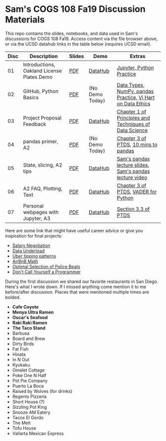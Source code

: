 # Sam's COGS 108 Fa19 Discussion Materials

This repo contains the slides, notebooks, and data used in Sam's discussions
for COGS 108 Fa19. Access content via the file browser above, or via the UCSD
datahub links in the table below (requires UCSD email).

| Disc | Description                                | Slides     | Demo            | Extras                                                                     |
| ---- | ------------------------------------------ | ---------- | --------------- | -------------------------------------------------------------------------- |
| 01   | Introductions, Oakland License Plates Demo | [PDF][s01] | [DataHub][d01]  | [Jupyter, Python Practice][e01]                                            |
| 02   | GitHub, Python Basics                      | [PDF][s02] | (No Demo Today) | [Data Types, NumPy, pandas Practice][e02a], [Vi Hart on Data Ethics][e02b] |
| 03   | Project Proposal Feedback                  | [PDF][s03] | [DataHub][d03]  | [Chapter 1 of Principles and Techniques of Data Science][e03]              |
| 04   | pandas primer, A2                          | [PDF][s04] | (No Demo Today) | [Chapter 3 of PTDS][e04a], [10 mins to pandas][e04b]                       |
| 05   | State, slicing, A2 tips                    | [PDF][s05] | [DataHub][d05]  | [Sam's pandas lecture slides][e05a], [Sam's pandas lecture video][e05b]    |
| 06   | A2 FAQ, Plotting, Text                     | [PDF][s06] | [DataHub][d06]  | [Chapter 3 of PTDS][e06a], [VADER for Python][e06b]                        |
| 07   | Personal webpages with Jupyter, A3         | [PDF][s07] | [DataHub][d07]  | [Section 3.3 of PTDS][e07a]                                                |

[s01]: https://github.com/SamLau95/cogs108disc-fa19/blob/master/disc01/disc01.pdf
[d01]: http://datahub.ucsd.edu/hub/user-redirect/git-sync?repo=https://github.com/SamLau95/cogs108disc-fa19&subPath=disc01/disc01.ipynb
[e01]: http://datahub.ucsd.edu/hub/user-redirect/git-sync?repo=https://github.com/SamLau95/python-bootcamp-2019&subPath=lab01/
[s02]: https://github.com/SamLau95/cogs108disc-fa19/blob/master/disc02/disc02.pdf
[e02a]: http://datahub.ucsd.edu/hub/user-redirect/git-sync?repo=https://github.com/SamLau95/python-bootcamp-2019&subPath=lab02/
[e02b]: https://theartofresearch.org/ai-ubi-and-data/
[s03]: https://github.com/SamLau95/cogs108disc-fa19/blob/master/disc03/disc03.pdf
[d03]: http://datahub.ucsd.edu/hub/user-redirect/git-sync?repo=https://github.com/SamLau95/cogs108disc-fa19&subPath=disc03/disc03.ipynb
[e03]: https://www.textbook.ds100.org/ch/01/lifecycle_intro.html
[s04]: https://github.com/SamLau95/cogs108disc-fa19/blob/master/disc04/disc04.pdf
[e04a]: https://www.textbook.ds100.org/ch/03/pandas_intro.html
[e04b]: https://pandas.pydata.org/pandas-docs/stable/getting_started/10min.html
[s05]: https://github.com/SamLau95/cogs108disc-fa19/blob/master/disc05/disc05.pdf
[d05]: http://datahub.ucsd.edu/hub/user-redirect/git-sync?repo=https://github.com/SamLau95/cogs108disc-fa19&subPath=disc05/disc05.ipynb
[e05a]: http://bit.ly/sam-pandas-01
[e05b]: https://www.youtube.com/watch?v=7ns-k29aMgE&feature=youtu.be
[s06]: https://github.com/SamLau95/cogs108disc-fa19/blob/master/disc06/disc06.pdf
[d06]: http://datahub.ucsd.edu/hub/user-redirect/git-sync?repo=https://github.com/SamLau95/cogs108disc-fa19&subPath=disc06/disc06.ipynb
[e06a]: https://www.textbook.ds100.org/ch/06/viz_intro.html
[e06b]: https://github.com/cjhutto/vaderSentiment
[s07]: https://github.com/SamLau95/cogs108disc-fa19/blob/master/disc07/disc07.pdf
[d07]: http://datahub.ucsd.edu/hub/user-redirect/git-sync?repo=https://github.com/SamLau95/cogs108disc-fa19&subPath=disc07/disc07.ipynb
[e07a]: https://www.textbook.ds100.org/ch/03/pandas_grouping_pivoting.html

Here are some link that might have useful career advice or give you inspiration
for final projects:

- [Salary Negotiation][a05]
- [Data Underload][a04]
- [Uber tipping patterns][a03]
- [AirBnB Math][a02]
- [Optimal Selection of Police Beats][a01]
- [Don't Call Yourself a Programmer][a00]

[a05]: https://www.kalzumeus.com/2012/01/23/salary-negotiation/
[a04]: https://flowingdata.com/category/projects/data-underload/
[a03]: https://www.washingtonpost.com/business/2019/10/22/young-women-get-most-tips-regular-riders-tip-less-lessons-million-uber-trips
[a02]: https://twitter.com/rothosphere/status/1185299145504018432
[a01]: https://pdfs.semanticscholar.org/d4a1/2e6df361ba43d72a9b0a594f1f5a17ad340f.pdf%20It
[a00]: https://www.kalzumeus.com/2011/10/28/dont-call-yourself-a-programmer/

During the first discussion we shared our favorite restaurants in San Diego.
Here's what I wrote down. If I missed anything come mention it to me
before/after discussion. Places that were mentioned multiple times are bolded.

- **Cafe Coyote**
- **Menya Ultra Ramen**
- **Oscar's Seafood**
- **Raki Raki Ramen**
- **The Taco Stand**
- Barbusa
- Board and Brew
- Dirty Birds
- Fat Fish
- Hinata
- In N Out
- Kyukaku
- Omelet Cottage
- Poke One N Half
- Pot Pie Company
- Puerto La Boca
- Raised by Wolves (for drinks)
- Regents Pizzeria
- Short House (?)
- Sizzling Pot King
- Snooze AM Eatery
- Tacos El Gordo
- The Melt
- Tofu House
- Vallarta Mexican Express

